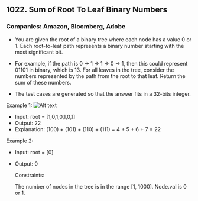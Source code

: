 ## 1022. Sum of Root To Leaf Binary Numbers

### Companies: Amazon, Bloomberg, Adobe

- You are given the root of a binary tree where each node has a value 0 or 1. Each root-to-leaf path represents a binary number starting with the most significant bit.

- For example, if the path is 0 -> 1 -> 1 -> 0 -> 1, then this could represent 01101 in binary, which is 13.
  For all leaves in the tree, consider the numbers represented by the path from the root to that leaf. Return the sum of these numbers.

- The test cases are generated so that the answer fits in a 32-bits integer.

Example 1:
![Alt text](https://assets.leetcode.com/uploads/2019/04/04/sum-of-root-to-leaf-binary-numbers.png)

- Input: root = [1,0,1,0,1,0,1]
- Output: 22
- Explanation: (100) + (101) + (110) + (111) = 4 + 5 + 6 + 7 = 22

Example 2:

- Input: root = [0]
- Output: 0

  Constraints:

  The number of nodes in the tree is in the range [1, 1000].
  Node.val is 0 or 1.
